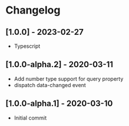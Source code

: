 # Changelog

## [1.0.0] - 2023-02-27

- Typescript

## [1.0.0-alpha.2] - 2020-03-11

- Add number type support for query property
- dispatch data-changed event

## [1.0.0-alpha.1] - 2020-03-10

- Initial commit
